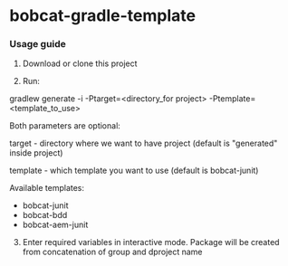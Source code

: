 # bobcat-gradle-template

### Usage guide
1) Download or clone this project

2) Run:

gradlew generate -i -Ptarget=<directory_for project> -Ptemplate=<template_to_use>

Both parameters are optional:

target - directory where we want to have project (default is "generated" inside project)

template - which template you want to use (default is bobcat-junit)

Available templates:
- bobcat-junit
- bobcat-bdd
- bobcat-aem-junit

3) Enter required variables in interactive mode. Package will be created from concatenation of group and dproject name

